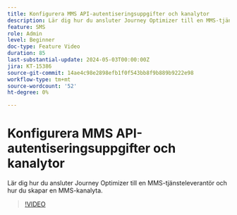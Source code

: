 ```yaml
---
title: Konfigurera MMS API-autentiseringsuppgifter och kanalytor
description: Lär dig hur du ansluter Journey Optimizer till en MMS-tjänsteleverantör och hur du skapar en MMS-kanalyta.
feature: SMS
role: Admin
level: Beginner
doc-type: Feature Video
duration: 85
last-substantial-update: 2024-05-03T00:00:00Z
jira: KT-15386
source-git-commit: 14ae4c98e2898efb1f0f543bb8f9b889b9222e98
workflow-type: tm+mt
source-wordcount: '52'
ht-degree: 0%

---
```



# Konfigurera MMS API-autentiseringsuppgifter och kanalytor

Lär dig hur du ansluter Journey Optimizer till en MMS-tjänsteleverantör och hur du skapar en MMS-kanalyta.

>[!VIDEO](https://video.tv.adobe.com/v/3428872/?learn=on)
